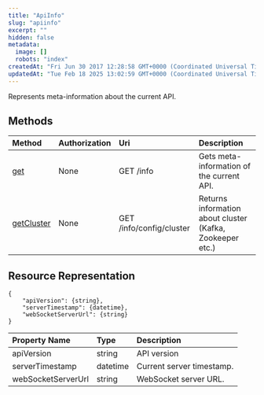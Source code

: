 ```yaml
---
title: "ApiInfo"
slug: "apiinfo"
excerpt: ""
hidden: false
metadata: 
  image: []
  robots: "index"
createdAt: "Fri Jun 30 2017 12:28:58 GMT+0000 (Coordinated Universal Time)"
updatedAt: "Tue Feb 18 2025 13:02:59 GMT+0000 (Coordinated Universal Time)"
---
```

Represents meta-information about the current API.

## Methods

| Method                       | Authorization | Uri                      | Description                                               |
| :--------------------------- | :------------ | :----------------------- | :-------------------------------------------------------- |
| [get](doc:get)               | None          | GET /info                | Gets meta-information of the current API.                 |
| [getCluster](doc:getcluster) | None          | GET /info/config/cluster | Returns information about cluster (Kafka, Zookeeper etc.) |

## Resource Representation

```text
{
    "apiVersion": {string},
    "serverTimestamp": {datetime},
    "webSocketServerUrl": {string}
}
```

| Property Name      | Type     | Description               |
| :----------------- | :------- | :------------------------ |
| apiVersion         | string   | API version               |
| serverTimestamp    | datetime | Current server timestamp. |
| webSocketServerUrl | string   | WebSocket server URL.     |
